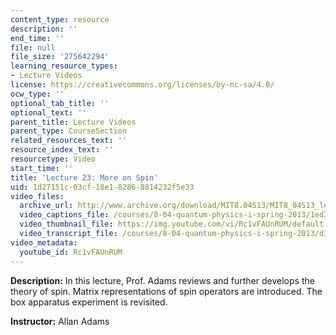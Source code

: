 ```yaml
---
content_type: resource
description: ''
end_time: ''
file: null
file_size: '275642294'
learning_resource_types:
- Lecture Videos
license: https://creativecommons.org/licenses/by-nc-sa/4.0/
ocw_type: ''
optional_tab_title: ''
optional_text: ''
parent_title: Lecture Videos
parent_type: CourseSection
related_resources_text: ''
resource_index_text: ''
resourcetype: Video
start_time: ''
title: 'Lecture 23: More on Spin'
uid: 1d27151c-03cf-18e1-8286-8814232f5e33
video_files:
  archive_url: http://www.archive.org/download/MIT8.04S13/MIT8_04S13_lec23_300k.mp4
  video_captions_file: /courses/8-04-quantum-physics-i-spring-2013/1ed3246f71f658d081f9c43429b1348a_Rc1vFAUnRUM.vtt
  video_thumbnail_file: https://img.youtube.com/vi/Rc1vFAUnRUM/default.jpg
  video_transcript_file: /courses/8-04-quantum-physics-i-spring-2013/d381af5cca8b70fb5560ebfdb4c0169d_Rc1vFAUnRUM.pdf
video_metadata:
  youtube_id: Rc1vFAUnRUM
---
```


**Description:** In this lecture, Prof. Adams reviews and further develops the theory of spin. Matrix representations of spin operators are introduced. The box apparatus experiment is revisited.

**Instructor:** Allan Adams

